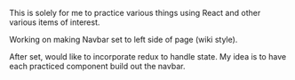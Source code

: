 This is solely for me to practice various things using React and other various items of interest.

Working on making Navbar set to left side of page (wiki style).  

After set, would like to incorporate redux to handle state.  My idea is to have each practiced component build out the navbar.
